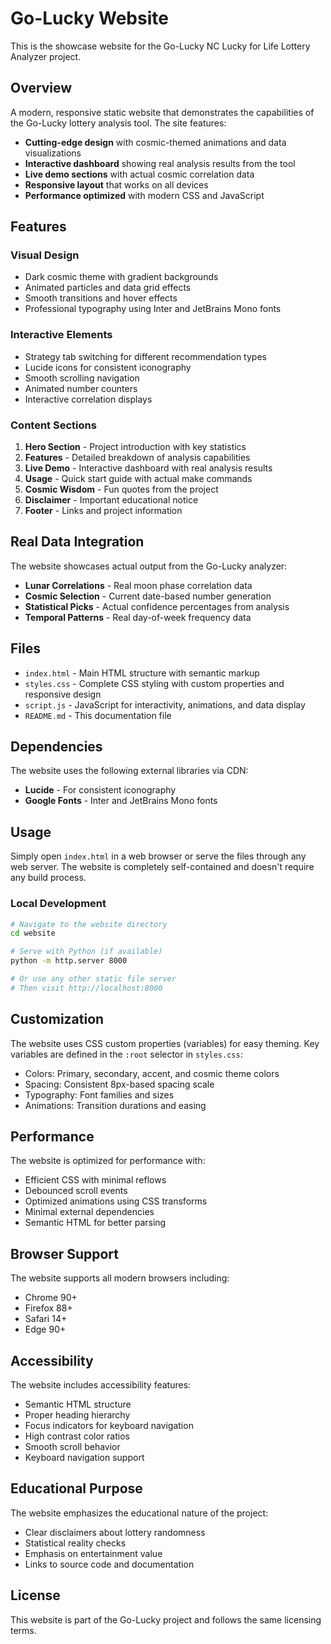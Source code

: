 # Go-Lucky Website

This is the showcase website for the Go-Lucky NC Lucky for Life Lottery Analyzer project.

## Overview

A modern, responsive static website that demonstrates the capabilities of the Go-Lucky lottery analysis tool. The site features:

- **Cutting-edge design** with cosmic-themed animations and data visualizations
- **Interactive dashboard** showing real analysis results from the tool
- **Live demo sections** with actual cosmic correlation data
- **Responsive layout** that works on all devices
- **Performance optimized** with modern CSS and JavaScript

## Features

### Visual Design
- Dark cosmic theme with gradient backgrounds
- Animated particles and data grid effects
- Smooth transitions and hover effects
- Professional typography using Inter and JetBrains Mono fonts

### Interactive Elements
- Strategy tab switching for different recommendation types
- Lucide icons for consistent iconography
- Smooth scrolling navigation
- Animated number counters
- Interactive correlation displays

### Content Sections
1. **Hero Section** - Project introduction with key statistics
2. **Features** - Detailed breakdown of analysis capabilities
3. **Live Demo** - Interactive dashboard with real analysis results
4. **Usage** - Quick start guide with actual make commands
5. **Cosmic Wisdom** - Fun quotes from the project
6. **Disclaimer** - Important educational notice
7. **Footer** - Links and project information

## Real Data Integration

The website showcases actual output from the Go-Lucky analyzer:

- **Lunar Correlations** - Real moon phase correlation data
- **Cosmic Selection** - Current date-based number generation
- **Statistical Picks** - Actual confidence percentages from analysis
- **Temporal Patterns** - Real day-of-week frequency data

## Files

- `index.html` - Main HTML structure with semantic markup
- `styles.css` - Complete CSS styling with custom properties and responsive design
- `script.js` - JavaScript for interactivity, animations, and data display
- `README.md` - This documentation file

## Dependencies

The website uses the following external libraries via CDN:

- **Lucide** - For consistent iconography
- **Google Fonts** - Inter and JetBrains Mono fonts

## Usage

Simply open `index.html` in a web browser or serve the files through any web server. The website is completely self-contained and doesn't require any build process.

### Local Development

```bash
# Navigate to the website directory
cd website

# Serve with Python (if available)
python -m http.server 8000

# Or use any other static file server
# Then visit http://localhost:8000
```

## Customization

The website uses CSS custom properties (variables) for easy theming. Key variables are defined in the `:root` selector in `styles.css`:

- Colors: Primary, secondary, accent, and cosmic theme colors
- Spacing: Consistent 8px-based spacing scale
- Typography: Font families and sizes
- Animations: Transition durations and easing

## Performance

The website is optimized for performance with:

- Efficient CSS with minimal reflows
- Debounced scroll events
- Optimized animations using CSS transforms
- Minimal external dependencies
- Semantic HTML for better parsing

## Browser Support

The website supports all modern browsers including:

- Chrome 90+
- Firefox 88+
- Safari 14+
- Edge 90+

## Accessibility

The website includes accessibility features:

- Semantic HTML structure
- Proper heading hierarchy
- Focus indicators for keyboard navigation
- High contrast color ratios
- Smooth scroll behavior
- Keyboard navigation support

## Educational Purpose

The website emphasizes the educational nature of the project:

- Clear disclaimers about lottery randomness
- Statistical reality checks
- Emphasis on entertainment value
- Links to source code and documentation

## License

This website is part of the Go-Lucky project and follows the same licensing terms.